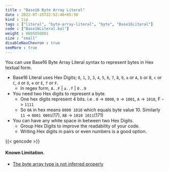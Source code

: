 ```yaml
---
title : "Base16 Byte Array Literal"
date : 2022-07-25T22:52:46+05:30
kind : tip 
tags : ["literal", "byte-array-literal", "byte", "Base16Literal"]
code : ["Base16Literal.bal"]
weight : 0605050001
size : "small"
disableNavChevron : true 
seeMore : true
---
```


You can use Base16 Byte Array Literal syntax to represent bytes in Hex textual form.

<!--more-->

- Base16 Literal uses Hex Digits; `0`, `1`, `2`, `3`, `4`, `5`, `6`, `7`, `8`, `9`, `a` or `A`, `b` or `B`, `c` or `C`, `d` or `D`, `e` or `E`, `f` or `F`. 
  - In regex form, `A..F` | `a..f` | `0..9`
- You need two Hex digits to represent a byte.
  - One hex digits represent 4 bits. i.e . `0` -> `0000`, `9` -> `1001`, `A` -> `1010`, F -> `1111`
  - So `0A` in hex means `0000 1010` which equals byte value 10. Similarly `11` -> `0001 0001`(17), `AB` -> `1010 1011`(171) 
- You can have any white space in between two Hex Digits. 
  - Group Hex Digits to improve the readability of your code. 
  - Writing Hex digits in pairs or even numbers is a good option. 

{{< gencode >}}

#### Known Limitation. 

- [The byte array type is not inferred properly](https://github.com/ballerina-platform/ballerina-lang/issues/32542)